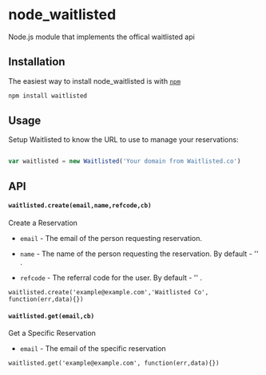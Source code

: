 # node_waitlisted
Node.js module that implements the offical waitlisted api

##  Installation

The easiest way to install node_waitlisted is with [`npm`](http://npmjs.org)

```sh
npm install waitlisted
```

## Usage

Setup Waitlisted to know the URL to use to manage your reservations:

```javascript

var waitlisted = new Waitlisted('Your domain from Waitlisted.co')

```

## API

#### `waitlisted.create(email,name,refcode,cb)`

Create a Reservation

* `email` - The email of the person requesting reservation.

* `name` - The name of the person requesting the reservation. By default - '' .

* `refcode` - The referral code for the user. By default - '' .

`waitlisted.create('example@example.com','Waitlisted Co', function(err,data){})`

#### `waitlisted.get(email,cb)`

Get a Specific Reservation

* `email` - The email of the specific reservation

`waitlisted.get('example@example.com', function(err,data){})`
